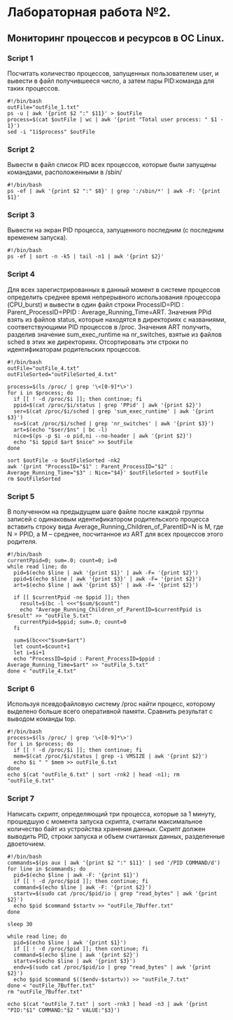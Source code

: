 # Лабораторная работа №2.
## Мониторинг процессов и ресурсов в ОС Linux.
### Script 1
Посчитать количество процессов, запущенных пользователем user, и вывести в файл получившееся
число, а затем пары PID:команда для таких процессов.
```
#!/bin/bash
outFile="outFile_1.txt"
ps -u | awk '{print $2 ":" $11}' > $outFile
process=$(cat $outFile | wc | awk '{print "Total user process: " $1 - 1}')
sed -i "1i$process" $outFile
```

### Script 2
Вывести в файл список PID всех процессов, которые были запущены командами, расположенными в
/sbin/
```
#!/bin/bash
ps -ef | awk '{print $2 ":" $8}' | grep ':/sbin/*' | awk -F: '{print $1}'
```

### Script 3
Вывести на экран PID процесса, запущенного последним (с последним временем запуска).
```
#!/bin/bash
ps -ef | sort -n -k5 | tail -n1 | awk '{print $2}'
```

### Script 4
Для всех зарегистрированных в данный момент в системе процессов определить среднее время
непрерывного использования процессора (CPU_burst) и вывести в один файл строки
ProcessID=PID : Parent_ProcessID=PPID : Average_Running_Time=ART.
Значения PPid взять из файлов status, которые находятся в директориях с названиями,
соответствующими PID процессов в /proc. Значения ART получить, разделив значение
sum_exec_runtime на nr_switches, взятые из файлов sched в этих же директориях.
Отсортировать эти строки по идентификаторам родительских процессов.
```
#!/bin/bash
outFile="outFile_4.txt"
outFileSorted="outFileSorted_4.txt"

process=$(ls /proc/ | grep '\<[0-9]*\>')
for i in $process; do
  if [[ ! -d /proc/$i ]]; then continue; fi
  ppid=$(cat /proc/$i/status | grep 'PPid' | awk '{print $2}')
  ser=$(cat /proc/$i/sched | grep 'sum_exec_runtime' | awk '{print $3}')
  ns=$(cat /proc/$i/sched | grep 'nr_switches' | awk '{print $3}')
  art=$(echo "$ser/$ns" | bc -l)
  nice=$(ps -p $i -o pid,ni --no-header | awk '{print $2}')
  echo "$i $ppid $art $nice" >> $outFile
done

sort $outFile -o $outFileSorted -nk2
awk '{print "ProcessID="$1" : Parent_ProcessID="$2" : Average_Running_Time="$3" : Nice="$4}' $outFileSorted > $outFile
rm $outFileSorted
```

### Script 5
В полученном на предыдущем шаге файле после каждой группы записей с одинаковым
идентификатором родительского процесса вставить строку вида Average_Running_Children_of_ParentID=N is M, где N = PPID, а M – среднее, посчитанное из ART для всех процессов этого родителя.
```
#!/bin/bash
currentPpid=0; sum=.0; count=0; i=0
while read line; do
  pid=$(echo $line | awk '{print $1}' | awk -F= '{print $2}')
  ppid=$(echo $line | awk '{print $3}' | awk -F= '{print $2}')
  art=$(echo $line | awk '{print $5}' | awk -F= '{print $2}')

  if [[ $currentPpid -ne $ppid ]]; then
    result=$(bc -l <<<"$sum/$count")
    echo "Average_Running_Children_of_ParentID=$currentPpid is $result" >> "outFile_5.txt"
    currentPpid=$ppid; sum=.0; count=0
  fi

  sum=$(bc<<<"$sum+$art")
  let count=$count+1
  let i=$i+1
  echo "ProcessID=$pid : Parent_ProcessID=$ppid : Average_Running_Time=$art" >> "outFile_5.txt"
done < "outFile_4.txt"
```

### Script 6
Используя псевдофайловую систему /proc найти процесс, которому выделено больше всего
оперативной памяти. Сравнить результат с выводом команды top.
```
#!/bin/bash
process=$(ls /proc/ | grep '\<[0-9]*\>')
for i in $process; do
  if [[ ! -d /proc/$i ]]; then continue; fi
  mem=$(cat /proc/$i/status | grep -i VMSIZE | awk '{print $2}')
  echo $i " " $mem >> outFile_6.txt
done
echo $(cat "outFile_6.txt" | sort -rnk2 | head -n1); rm "outFile_6.txt"
```

### Script 7
Написать скрипт, определяющий три процесса, которые за 1 минуту, прошедшую с момента запуска скрипта, считали максимальное количество байт из устройства хранения данных. Скрипт должен выводить PID, строки запуска и объем считанных данных, разделенные двоеточием.
```
#!/bin/bash
commands=$(ps aux | awk '{print $2 ":" $11}' | sed '/PID COMMAND/d')
for line in $commands; do
  pid=$(echo $line | awk -F: '{print $1}')
  if [[ ! -d /proc/$pid ]]; then continue; fi
  command=$(echo $line | awk -F: '{print $2}')
  startv=$(sudo cat /proc/$pid/io | grep "read_bytes" | awk '{print $2}')
  echo $pid $command $startv >> "outFile_7Buffer.txt"
done

sleep 30

while read line; do
  pid=$(echo $line | awk '{print $1}')
  if [[ ! -d /proc/$pid ]]; then continue; fi
  command=$(echo $line | awk '{print $2}')
  startv=$(echo $line | awk '{print $3}')
  endv=$(sudo cat /proc/$pid/io | grep "read_bytes" | awk '{print $2}')
  echo $pid $command $(($endv-$startv)) >> "outFile_7.txt"
done < "outFile_7Buffer.txt"
rm "outFile_7Buffer.txt"

echo $(cat "outFile_7.txt" | sort -rnk3 | head -n3 | awk '{print "PID:"$1" COMMAND:"$2 " VALUE:"$3}')
```